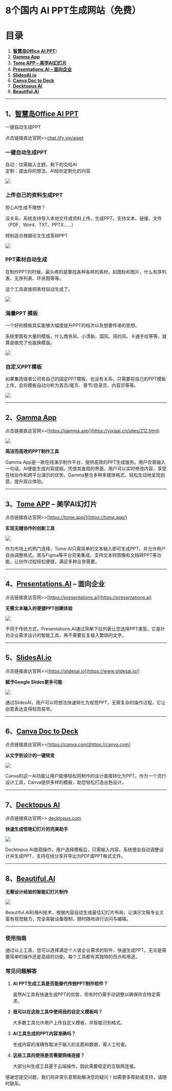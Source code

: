 # 8个国内 AI PPT生成网站（免费）

# 目录

1. [**智慧岛Office AI PPT**](##智慧岛office-ai-ppt))
2. [**Gamma App**](#Gamma-App)
3. [**Tome APP – 美学AI幻灯片**](#Tome-APP-–-美学AI幻灯片)
4. [**Presentations.AI – 面向企业**](#Presentations.AI-–-面向企业)
5. [**SlidesAI.io**](#SlidesAI.io)
6. [**Canva Doc to Deck**](#Canva-Doc-to-Deck)
7. [**Decktopus AI**](#Decktopus-AI)
8. [**Beautiful.AI**](#Beautiful.AI)

---

## **1、[智慧岛Office AI PPT](https://chat.lify.vip/aippt)**

一键自动生成PPT

点击链接直达官网>>[chat.lify.vip/aippt](https://chat.lify.vip/aippt)

### 一键自动生成PPT

自动：仅需输入主题，剩下的交给AI  
定制：提出你的想法，AI给你定制化的内容

![](https://files.mdnice.com/user/75077/eec60dfa-9090-4531-a4ab-146a6a2061e3.png)

### 上传自己的资料生成PPT

担心AI生成不理想？

没关系，系统支持导入本地文件或资料上传，生成PPT。支持文本、链接、文件（PDF、Word、TXT、PPTX……）

特别适合根据论文生成答辩PPT

![](https://files.mdnice.com/user/75077/910dc1b2-b852-4edf-ba50-4b34abb08370.png)

### PPT素材自动生成

在制作PPT的时候，最头疼的是要找各种各样的素材，如图标和图片，什么有序列表、无序列表、环状图等等。

这个工具直接把素材自动生成了。

![](https://files.mdnice.com/user/75077/fef67d4a-aa6e-48ca-bb4c-b3ca4de09201.jpg)

### 海量PPT 模板

一个好的模板其实能够大幅度提升PPT的档次以及想要传递的思想。

系统里面有大量的模版，什么商务风、小清新、国风、简约风、卡通手绘等等，就算是做完了也能换模版。

![](https://files.mdnice.com/user/75077/25802fe5-d5ce-4d87-ae09-f5be05515a9a.jpg)

### 自定义PPT模板

如果集团或者公司有自己的固定PPT模板，也没有关系，只需要将自己的PPT模板上传，会将模板自动分析为首页/尾页、章节/目录页、内容页等等。

![](https://files.mdnice.com/user/75077/76334d16-5e61-41fd-997d-061c6f94f87e.png)

---

## **2、[Gamma App](https://gamma.app/)**

点击链接直达官网>>[https://gamma.app](https://yixiaai.cn/sites/212.html)

![](https://files.mdnice.com/user/75077/ca58a518-ce0c-4d7f-8a7f-7b73f3192656.png)

**简洁而高效的PPT制作工具**

Gamma App是一款在线演示制作平台，提供高效的PPT生成服务。用户仅需输入一句话，AI便能生成内容提纲。凭借其直观的界面，用户可以实时修改内容，享受在线协作和跨平台演示的优势。Gamma整合多种多媒体格式，轻松生动地呈现创意，提升观众体验。

---

## **3、[Tome APP](https://tome.app/) – 美学AI幻灯片**

点击链接直达官网>>[https://tome.app/](https://tome.app/)

**实现无缝协作的创新工具**

![](https://files.mdnice.com/user/75077/dcd98037-e2d9-42f2-888a-e38daab22543.png)

作为市场上的热门选择，Tome AI只需简单的文本输入即可生成PPT，并允许用户自由调整格式。其与Figma等平台完美集成，支持文本转图像和文档转PPT等功能，让创作过程轻松便捷，满足多种业务需要。

---

## **4、[Presentations.AI](https://Presentations.AI) – 面向企业**

点击链接直达官网>>[https://presentations.ai](https://presentations.ai)

**无需文本输入的便捷PPT创建体验**

![](https://files.mdnice.com/user/75077/28dbd360-cbf6-47a7-9a38-47d7a26eadc9.png)

不同于传统方式，Presentations.AI通过简单下拉列表让您选择PPT类型，它是针对企业需求设计的智能工具，再不需要反复输入繁琐的文字。

---

## **5、[SlidesAI.io](https://slidesai.io/)**

点击链接直达官网>>[https://slidesai.io](https://www.slidesai.io/)

**赋予Google Slides更多可能**

![](https://files.mdnice.com/user/75077/3a066b30-3a0f-425b-a007-b0a8c1ffd3ed.png)

通过SlidesAI，用户可以将想法快速转化为视觉PPT，无需复杂的操作过程，它让创意表达变得轻而易举。

---

## **6、[Canva Doc to Deck](https://canva.com)**

点击链接直达官网>>[https://canva.com](https://canva.com)

**从文字到设计的一键转变**

![](https://files.mdnice.com/user/75077/1a23a566-54c4-4957-85b6-3e2468402513.png)

Canva的这一AI功能让用户能够轻松将制作的设计直接转化为PPT。作为一个流行设计工具，Canva提供多样的模板，助您轻松打造出色设计。

---

## **7、[Decktopus AI](https://www.decktopus.com)**

点击链接直达官网>> [decktopus.com](https://www.decktopus.com/)

**快速生成惊艳幻灯片的完美助手**

![](https://files.mdnice.com/user/75077/c004fe9b-da77-437e-acf1-869de0f1a1f4.png)

Decktopus AI直观操作，用户选择模板后，只需输入内容，系统便会自动调整设计并生成PPT，支持在线分享并导出为PDF或PPT格式文件。

---

## **8、[Beautiful.AI](Beautiful.AI)**

**无需设计经验的智能幻灯片制作**

![](https://files.mdnice.com/user/75077/042e51eb-63bc-4b5e-9b61-b4207b464e21.png)

Beautiful.AI利用AI技术，根据内容自动生成最佳幻灯片布局，让演示文稿专业又富有视觉魅力，完全突破设备限制，随时随地进行访问与编辑。

---

### 使用指南

通过以上工具，您可以选择满足个人或企业需求的软件，快速生成PPT。无论是需要简单的操作还是高级的功能，每个工具都有其独特的亮点和用途。

### 常见问题解答

1. **AI PPT生成工具是否能替代传统PPT制作软件？**

   虽然AI工具有快速生成PPT的优势，但有时仍需手动调整以确保符合特定需求。

2. **我可以在这些工具中使用我的自定义模板吗？**

   大多数工具允许用户上传自定义模板，并智能识别格式。

3. **AI工具生成的PPT内容准确吗？**

   生成内容的准确性取决于输入的主题和数据，需人工检查。

4. **这些工具的使用是否需要网络连接？**

   大部分AI生成工具基于云端操作，因此需要稳定的互联网连接。

感谢您提交问题，我们将非常乐意帮助解决您的疑问！如需更多帮助或支持，请随时联系。
